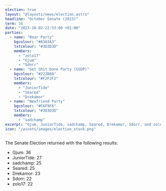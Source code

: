 ```yaml
---
election: true
layout: "@layouts/news/election.astro"
headline: "October Senate (2023)"
term: 16
date: "2023-10-02 22:53:00 +01:00"
parties:
  - name: "Boar Party"
    bgcolour: "#A3A3A3"
    txtcolour: "#3D3D3D"
    members:
      - "zolo17"
      - "Gjum"
      - "Sdorr"
  - name: "Get Shit Done Party (GSDP)"
    bgcolour: "#222B8A"
    txtcolour: "#F2F2F2"
    members:
      - "JuniorTide"
      - "Seared"
      - "Drekamor"
  - name: "Newfriend Party"
    bgcolour: "#FAF9F6"
    txtcolour: "#3D3D3D"
    members:
      - "sadchamp"
excerpt: "Gjum, JuniorTide, sadchamp, Seared, Drekamor, Sdorr, and zolo17 elected to the Senate."
icon: "/assets/images/election_stock.png"
---
```

The Senate Election returned with the following results:

- Gjum: 36
- JuniorTide: 27
- sadchamp: 25
- Seared: 25
- Drekamor: 23
- Sdorr: 22
- zolo17: 22
